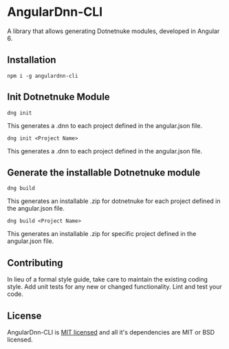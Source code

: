 ﻿

# AngularDnn-CLI

A library that allows generating Dotnetnuke modules, developed in Angular 6.

## Installation
 
  `npm i -g angulardnn-cli`

## Init Dotnetnuke Module

    dng init
This generates a .dnn to each project defined in the angular.json file.
    
    dng init <Project Name>   
This generates a .dnn to each project defined in the angular.json file.

## Generate the installable Dotnetnuke module

    dng build
This generates an installable .zip for dotnetnuke for each project defined in the angular.json file.

    dng build <Project Name>   
This generates an installable .zip for specific project defined in the angular.json file.

## Contributing

In lieu of a formal style guide, take care to maintain the existing coding style. Add unit tests for any new or changed functionality. Lint and test your code.


## License
AngularDnn-CLI is [MIT licensed](LICENSE) and all it's dependencies are MIT or BSD licensed.